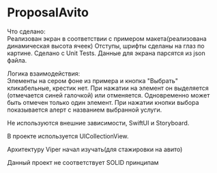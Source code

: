 # ProposalAvito
Что сделано:  
Реализован экран в соответствии с примером макета(реализована динамическая высота ячеек)
Отступы, шрифты сделаны на глаз по картине.
Сделано с Unit Tests.
Данные для экрана парсятся из json файла.

Логика взаимодействия:  
Элементы на сером фоне из примера и кнопка "Выбрать" кликабельные, крестик нет. 
При нажатии на элемент он выделяется (отмечается синей галочкой) или отменяется. 
Одновременно может быть отмечен только один элемент. 
При нажатии кнопки выбора показывается алерт с названием выбранной услуги. 

Не используются внешние зависимости, SwiftUI и Storyboard.

В проекте используется UICollectionView.

Архитектуру Viper начал изучать(для стажировки на авито)

Данный проект не соответствует SOLID принципам

